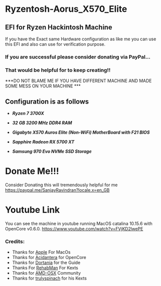 # Ryzentosh-Aorus_X570_Elite

## EFI for Ryzen Hackintosh Machine
If you have the Exact same Hardware configuration as like me you can use this EFI and also can use for verification purpose.

### If you are successful please consider donating via PayPal...
### That would be helpful for to keep creating!!

***DO NOT BLAME ME IF YOU HAVE DIFFERENT MACHINE AND MADE SOME MESS ON YOUR MACHINE ***

## Configuration is as follows ##

 - ***Ryzen 7 3700X***
 
- ***32 GB 3200 MHz DDR4 RAM***
 
- ***Gigabyte X570 Auros Elite (Non-WiFi) MotherBoard with F21 BIOS***
 
- ***Sapphire Radeon RX 5700 XT***
 
- ***Samsung 970 Evo NVMe SSD Storage***

 
 # Donate Me!!!
 
Consider Donating this will tremendously helpful for me
https://paypal.me/SanjayRavindran?locale.x=en_GB

# Youtube Link

You can see the machine in youtube running MacOS catalina 10.15.6 with OpenCore v0.6.0. 
https://www.youtube.com/watch?v=FVjKD2lwePE


### Credits:

- Thanks for [Apple](https://www.apple.com/ "Apple") For MacOs
- Thanks for [Acidantera](https://github.com/acidanthera "Acidantera") for OpenCore
- Thanks for [Dortania](https://dortania.github.io/OpenCore-Install-Guide/ "Dortania") for the Guide
- Thanks For [RehabMan](https://github.com/RehabMan "RehabMan") For Kexts
- Thanks for [AMD-OSX](https://forum.amd-osx.com/index.php "AMD-OSX") Community 
- Thanks for [trulyspinach](https://github.com/trulyspinach "trulyspinach") for his Kexts
